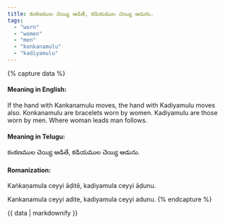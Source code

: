 ```yaml
---
title: కంకణముల చెయ్యి ఆడితే, కడియముల చెయ్యి ఆడును.
tags:
  - "worn"
  - "women"
  - "men"
  - "konkanamulu"
  - "kadiyamulu"
---
```


{% capture data %}
#### Meaning in English:
If the hand with Kankanamulu moves, the hand with Kadiyamulu moves also.
Konkanamulu are bracelets worn by women. Kadiyamulu are those worn by men.
Where woman leads man follows.

#### Meaning in Telugu:
కంకణముల చెయ్యి ఆడితే, కడియముల చెయ్యి ఆడును.

#### Romanization:
Kaṅkaṇamula ceyyi āḍitē, kaḍiyamula ceyyi āḍunu.

Kankanamula ceyyi adite, kadiyamula ceyyi adunu.
{% endcapture %}

{{ data | markdownify }}

